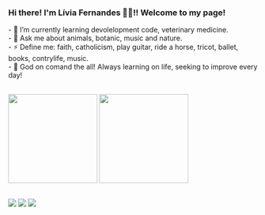 ### Hi there! I'm Lívia Fernandes 👋😀!!  Welcome to my page!

<div> - 🌱 I’m currently learning devolelopment code, veterinary medicine. </div>
<div>- 💬 Ask me about animals, botanic, music and nature. </div>
<div>- ⚡ Define me: faith, catholicism,  play guitar, ride a horse, tricot, ballet, books, contrylife, music. </div>
<div>- 🌼 God on comand the all! Always learning on life, seeking to improve every day! </div>

##
 <div>
  <img height="180em" src="https://github-readme-stats.vercel.app/api?username=livisnandes&show_icons=true&theme=onedark&include_all_commits=true&count_private=true&count_private=true"/>
  <img height="180em" src="https://github-readme-stats.vercel.app/api/top-langs/?username=livisnandes&layout=compact&langs_count=7&theme=onedark"/>
</div>

   ##
 
<div> 
  <a href="https://www.linkedin.com/in/livifernandes/" target="_blank"><img src="https://img.shields.io/badge/-LinkedIn-%230077B5?style=for-the-badge&logo=linkedin&logoColor=white" target="_blank"></a> 
   <a href = "mailto:liviafg.ml@gmail.com"><img src="https://img.shields.io/badge/-Gmail-%23333?style=for-the-badge&logo=gmail&logoColor=white" target="_blank"></a>
  <a href="https://instagram.com/liviafg.ml" target="_blank"><img src="https://img.shields.io/badge/-Instagram-%23E4405F?style=for-the-badge&logo=instagram&logoColor=white" target="_blank"></a>
 </div>



